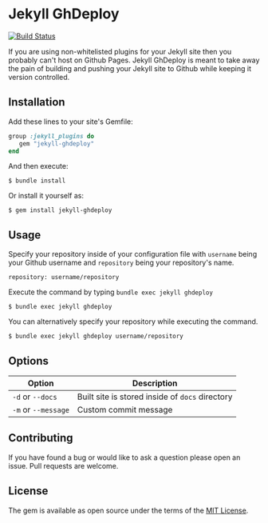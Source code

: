 # Jekyll GhDeploy
[![Build Status](https://travis-ci.com/nickgarlis/jekyll-ghdeploy.svg?token=qbXC3ZD5xJoyX2qqbQST&branch=master)](https://travis-ci.com/nickgarlis/jekyll-ghdeploy)

If you are using non-whitelisted plugins for your Jekyll site then you probably can't host on Github Pages.
Jekyll GhDeploy is meant to take away the pain of building and pushing your Jekyll site to Github while keeping it version controlled.     

## Installation

Add these lines to your site's Gemfile:

```ruby
group :jekyll_plugins do
   gem "jekyll-ghdeploy"
end

```

And then execute:

    $ bundle install

Or install it yourself as:

    $ gem install jekyll-ghdeploy

## Usage

Specify your repository inside of your configuration file with `username` being
your Github username and `repository` being your repository's name. 

    repository: username/repository

Execute the command by typing `bundle exec jekyll ghdeploy`

    $ bundle exec jekyll ghdeploy

You can alternatively specify your repository while executing the command.

    $ bundle exec jekyll ghdeploy username/repository

## Options

| Option | Description |
|--------|-------------|
| `-d` or `--docs` | Built site is stored inside of `docs` directory |
| `-m` or `--message` | Custom commit message |

## Contributing

If you have found a bug or would like to ask a question please open an issue.
Pull requests are welcome.

## License

The gem is available as open source under the terms of the [MIT License](https://opensource.org/licenses/MIT).

